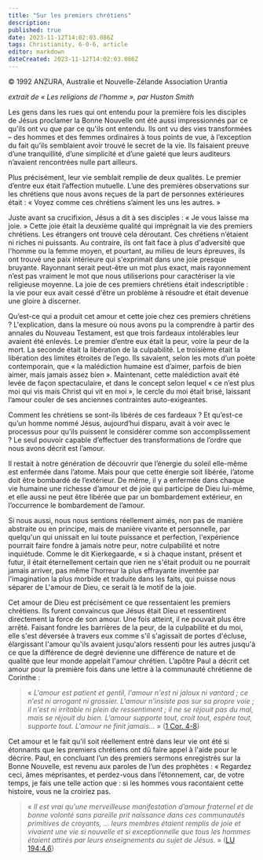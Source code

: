 ```yaml
---
title: "Sur les premiers chrétiens"
description: 
published: true
date: 2023-11-12T14:02:03.086Z
tags: Christianity, 6-0-6, article
editor: markdown
dateCreated: 2023-11-12T14:02:03.086Z
---
```



<p class="v-card v-sheet theme--light grey lighten-3 px-2 py-1">© 1992 ANZURA, Australie et Nouvelle-Zélande Association Urantia</p>


_extrait de « Les religions de l'homme », par Huston Smith_

Les gens dans les rues qui ont entendu pour la première fois les disciples de Jésus proclamer la Bonne Nouvelle ont été aussi impressionnés par ce qu'ils ont vu que par ce qu'ils ont entendu. Ils ont vu des vies transformées – des hommes et des femmes ordinaires à tous points de vue, à l’exception du fait qu’ils semblaient avoir trouvé le secret de la vie. Ils faisaient preuve d’une tranquillité, d’une simplicité et d’une gaieté que leurs auditeurs n’avaient rencontrées nulle part ailleurs.

Plus précisément, leur vie semblait remplie de deux qualités. Le premier d’entre eux était l’affection mutuelle. L’une des premières observations sur les chrétiens que nous avons reçues de la part de personnes extérieures était : « Voyez comme ces chrétiens s’aiment les uns les autres. »

Juste avant sa crucifixion, Jésus a dit à ses disciples : « Je vous laisse ma joie. » Cette joie était la deuxième qualité qui imprégnait la vie des premiers chrétiens. Les étrangers ont trouvé cela déroutant. Ces chrétiens n’étaient ni riches ni puissants. Au contraire, ils ont fait face à plus d'adversité que l'homme ou la femme moyen, et pourtant, au milieu de leurs épreuves, ils ont trouvé une paix intérieure qui s'exprimait dans une joie presque bruyante. Rayonnant serait peut-être un mot plus exact, mais rayonnement n’est pas vraiment le mot que nous utiliserions pour caractériser la vie religieuse moyenne. La joie de ces premiers chrétiens était indescriptible : la vie pour eux avait cessé d'être un problème à résoudre et était devenue une gloire à discerner.

Qu’est-ce qui a produit cet amour et cette joie chez ces premiers chrétiens ? L'explication, dans la mesure où nous avons pu la comprendre à partir des annales du Nouveau Testament, est que trois fardeaux intolérables leur avaient été enlevés. Le premier d’entre eux était la peur, voire la peur de la mort. La seconde était la libération de la culpabilité. Le troisième était la libération des limites étroites de l’ego. Ils savaient, selon les mots d’un poète contemporain, que « la malédiction humaine est d’aimer, parfois de bien aimer, mais jamais assez bien ». Maintenant, cette malédiction avait été levée de façon spectaculaire, et dans le concept selon lequel « ce n’est plus moi qui vis mais Christ qui vit en moi », le cercle du moi était brisé, laissant l’amour couler de ses anciennes contraintes auto-exigeantes.

Comment les chrétiens se sont-ils libérés de ces fardeaux ? Et qu’est-ce qu’un homme nommé Jésus, aujourd’hui disparu, avait à voir avec le processus pour qu’ils puissent le considérer comme son accomplissement ? Le seul pouvoir capable d’effectuer des transformations de l’ordre que nous avons décrit est l’amour.

Il restait à notre génération de découvrir que l’énergie du soleil elle-même est enfermée dans l’atome. Mais pour que cette énergie soit libérée, l’atome doit être bombardé de l’extérieur. De même, il y a enfermée dans chaque vie humaine une richesse d’amour et de joie qui participe de Dieu lui-même, et elle aussi ne peut être libérée que par un bombardement extérieur, en l’occurrence le bombardement de l’amour.

Si nous aussi, nous nous sentions réellement aimés, non pas de manière abstraite ou en principe, mais de manière vivante et personnelle, par quelqu'un qui unissait en lui toute puissance et perfection, l'expérience pourrait faire fondre à jamais notre peur, notre culpabilité et notre inquiétude. Comme le dit Kierkegaarde, « si à chaque instant, présent et futur, il était éternellement certain que rien ne s'était produit ou ne pourrait jamais arriver, pas même l'horreur la plus effrayante inventée par l'imagination la plus morbide et traduite dans les faits, qui puisse nous séparer de L'amour de Dieu, ce serait là le motif de la joie.

Cet amour de Dieu est précisément ce que ressentaient les premiers chrétiens. Ils furent convaincus que Jésus était Dieu et ressentirent directement la force de son amour. Une fois atteint, il ne pouvait plus être arrêté. Faisant fondre les barrières de la peur, de la culpabilité et du moi, elle s'est déversée à travers eux comme s'il s'agissait de portes d'écluse, élargissant l'amour qu'ils avaient jusqu'alors ressenti pour les autres jusqu'à ce que la différence de degré devienne une différence de nature et de qualité que leur monde appelait l'amour chrétien. L’apôtre Paul a décrit cet amour pour la première fois dans une lettre à la communauté chrétienne de Corinthe :

> « _L'amour est patient et gentil, l'amour n'est ni jaloux ni vantard ; ce n’est ni arrogant ni grossier. L'amour n'insiste pas sur sa propre voie ; il n'est ni irritable ni plein de ressentiment ; il ne se réjouit pas du mal, mais se réjouit du bien. L’amour supporte tout, croit tout, espère tout, supporte tout. L'amour ne finit jamais..._ » ([1 Cor. 4-8](/fr/Bible/1_Corinthians/4))

Cet amour et le fait qu'il soit réellement entré dans leur vie ont été si étonnants que les premiers chrétiens ont dû faire appel à l'aide pour le décrire. Paul, en concluant l’un des premiers sermons enregistrés sur la Bonne Nouvelle, est revenu aux paroles de l’un des prophètes : « Regardez ceci, âmes méprisantes, et perdez-vous dans l’étonnement, car, de votre temps, je fais une telle action que : si les hommes vous racontaient cette histoire, vous ne la croiriez pas.

> « _Il est vrai qu’une merveilleuse manifestation d’amour fraternel et de bonne volonté sans pareille prit naissance dans ces communautés primitives de croyants, ... leurs membres étaient remplis de joie et vivaient une vie si nouvelle et si exceptionnelle que tous les hommes étaient attirés par leurs enseignements au sujet de Jésus._ » (<a id="a36_341"></a>[LU 194:4.6](/fr/The_Urantia_Book/194#p4_6))

